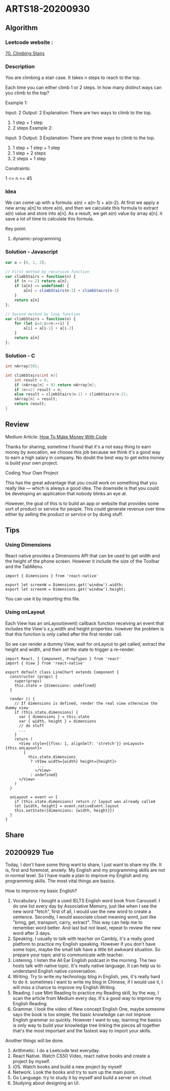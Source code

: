 # ARTS18-20200930

## Algorithm 

### Leetcode website : 

[70. Climbing Stairs](https://leetcode.com/problems/climbing-stairs/)

### Description

You are climbing a stair case. It takes n steps to reach to the top.

Each time you can either climb 1 or 2 steps. In how many distinct ways can you climb to the top?

Example 1:

Input: 2
Output: 2
Explanation: There are two ways to climb to the top.
1. 1 step + 1 step
2. 2 steps
Example 2:

Input: 3
Output: 3
Explanation: There are three ways to climb to the top.
1. 1 step + 1 step + 1 step
2. 1 step + 2 steps
3. 2 steps + 1 step
 
Constraints:

1 <= n <= 45

### Idea

We can come up with a formula: a(n) = a(n-1) + a(n-2). At first we apply a new array a[n] to store a(n), and then we calculate this formula to extract a(n) value and store into a[n]. As a result, we get a(n) value by array a[n]. it save a lot of time to calculate this formula.

Key point:

1. dynamic-programming

### Solution - Javascript

```js
var a = [0, 1, 2];

// First method by recursive function
var climbStairs = function(n) {
    if (n <= 2) return a[n];
    if (a[n] == undefined) {
        a[n] = climbStairs(n-1) + climbStairs(n-2)
    }
    return a[n]
};

// Second method by loop function
var climbStairs = function(n) {
    for (let i=3;i<=n;++i) {
        a[i] = a[i-1] + a[i-2]
    }
    return a[n]
};
```

### Solution - C

```c
int nArray[50];

int climbStairs(int n){
    int result = 0;
    if (nArray[n] > 0) return nArray[n];
    if (n<=2) result = n;
    else result = climbStairs(n-1) + climbStairs(n-2);
    nArray[n] = result;
    return result;
}
```


## Review

Medium Article:  [How To Make Money With Code](https://levelup.gitconnected.com/how-to-make-money-with-code-e6bd6c698fe4)

Thanks for sharing, sometime I found that it's a not easy thing to earn money by avocation, we choose this job because we think it's a good way to earn a high salary in company. No doubt the best way to get extra money is build your own project.

Coding Your Own Project

This has the great advantage that you could work on something that you really like — which is always a good idea. The downside is that you could be developing an application that nobody blinks an eye at.

However, the goal of this is to build an app or website that provides some sort of product or service for people. This could generate revenue over time either by selling the product or service or by doing stuff.

## Tips

### Using Dimensions

React native provides a Dimensions API that can be used to get width and the height of the phone screen. However it include the size of the Toolbar and the TabMenu.

```
import { Dimensions } from 'react-native'

export let screenW = Dimensions.get('window').width;
export let screenH = Dimensions.get('window').height;
```

You can use it by importing this file.

### Using onLayout

Each View has an onLayout(event) callback function receiving an event that includes the View's x,y,width and height properties. however the problem is that this function is only called after the first render call.

So we can render a dummy View, wait for onLayout to get called, extract the height and width, and then set the state to trigger a re-render.

```
import React, { Component, PropTypes } from 'react'
import { View } from 'react-native'

export default class LineChart extends Component {
  constructor (props) {
    super(props)
    this.state = {dimensions: undefined}
  }

  render () {
    // If dimensions is defined, render the real view otherwise the dummy view
    if (this.state.dimensions) {
      var { dimensions } = this.state
      var { width, height } = dimensions
      // do stuff
      ...
    }
    return (
      <View style={{flex: 1, alignSelf: 'stretch'}} onLayout={this.onLayout}>
        {
          this.state.dimensions
           ? <VIew width={width} height={height}>
              ...
             </View>
           : undefined}
      </View>
    )
  }

  onLayout = event => {
    if (this.state.dimensions) return // layout was already called
    let {width, height} = event.nativeEvent.layout
    this.setState({dimensions: {width, height}})
  }
}
```

## Share

## 20200929 Tue

Today, I don't have some thing want to share, I just want to share my life. It is, first and foremost, anxiety. My English and my programming skills are not in normal level. So I have made a plan to improve my English and my programming skills. The most vital things are basics.

How to improve my basic English?

1. Vocabulary. I bought a used IELTS English word book from Carousell. I do one list every day by Associative Memory, just like when I see the new  word "fetch", first of all, I would use the new word to create a sentence. Secondly, I would associate closet meaning word, just like "bring, get, transport, carry, extract". This way can help me to remember word better. And last but not least, repeat to review the new word after 3 days.
2. Speaking. I usually to talk with teacher on Cambly, it's a really good platform to practice my English speaking. However if you don't have some topic, maybe the small talk have a little bit awkward situation. So prepare your topic and to communicate with teacher.
3. Listening. I listen the All Ear English podcast in the morning. The two hosts talk with native topic. It's really native language. It can help us to understand English native conversation.
4. Writing. Try to write my technology blog in English, yes, it's really hard to do it. sometimes I want to write my blog in Chinese, if I would use it, I will miss a chance to improve my English Writing.
5. Reading. I use Mint Reading to practice my Reading skill, by the way, I scan the article from Medium every day. It's a good way to improve my English Reading.
6. Grammar. I look the video of New concept English One, maybe someone says the book is too simple, the basic knowledge can not improve English grammar so quickly. However I want to say, learning the basics is only way to build your knowledge tree linking the pieces all together that's the most important and the fastest way to import your skills.

Another things will be done.

1. Arithmetic. I do a Leetcode test everyday.
2. React Native. Watch CS50 Video, react native books and create a project by myself.
3. iOS. Watch books and build a new project by myself
4. Network. Look the books and try to sum up the main point.
5. Go Language. try to study it by myself and build a server on cloud.
6. Studying about designing an UI.


